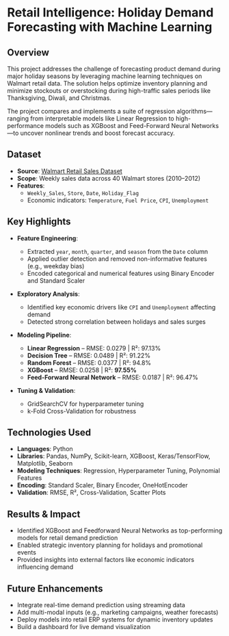 # Retail Intelligence: Holiday Demand Forecasting with Machine Learning

## Overview

This project addresses the challenge of forecasting product demand during major holiday seasons by leveraging machine learning techniques on Walmart retail data. The solution helps optimize inventory planning and minimize stockouts or overstocking during high-traffic sales periods like Thanksgiving, Diwali, and Christmas.

The project compares and implements a suite of regression algorithms—ranging from interpretable models like Linear Regression to high-performance models such as XGBoost and Feed-Forward Neural Networks—to uncover nonlinear trends and boost forecast accuracy.


## Dataset

- **Source**: [Walmart Retail Sales Dataset](https://www.kaggle.com/datasets)
- **Scope**: Weekly sales data across 40 Walmart stores (2010–2012)
- **Features**:
  - `Weekly_Sales`, `Store`, `Date`, `Holiday_Flag`
  - Economic indicators: `Temperature`, `Fuel Price`, `CPI`, `Unemployment`


## Key Highlights

- **Feature Engineering**:
  - Extracted `year`, `month`, `quarter`, and `season` from the `Date` column
  - Applied outlier detection and removed non-informative features (e.g., weekday bias)
  - Encoded categorical and numerical features using Binary Encoder and Standard Scaler

- **Exploratory Analysis**:
  - Identified key economic drivers like `CPI` and `Unemployment` affecting demand
  - Detected strong correlation between holidays and sales surges

- **Modeling Pipeline**:
  - **Linear Regression** – RMSE: 0.0279 | R²: 97.13%
  - **Decision Tree** – RMSE: 0.0489 | R²: 91.22%
  - **Random Forest** – RMSE: 0.0377 | R²: 94.8%
  - **XGBoost** – RMSE: 0.0258 | R²: **97.55%**
  - **Feed-Forward Neural Network** – RMSE: 0.0187 | R²: 96.47%

- **Tuning & Validation**:
  - GridSearchCV for hyperparameter tuning
  - k-Fold Cross-Validation for robustness

## Technologies Used

- **Languages**: Python  
- **Libraries**: Pandas, NumPy, Scikit-learn, XGBoost, Keras/TensorFlow, Matplotlib, Seaborn  
- **Modeling Techniques**: Regression, Hyperparameter Tuning, Polynomial Features  
- **Encoding**: Standard Scaler, Binary Encoder, OneHotEncoder  
- **Validation**: RMSE, R², Cross-Validation, Scatter Plots  


## Results & Impact

- Identified XGBoost and Feedforward Neural Networks as top-performing models for retail demand prediction
- Enabled strategic inventory planning for holidays and promotional events
- Provided insights into external factors like economic indicators influencing demand

## Future Enhancements

- Integrate real-time demand prediction using streaming data  
- Add multi-modal inputs (e.g., marketing campaigns, weather forecasts)  
- Deploy models into retail ERP systems for dynamic inventory updates  
- Build a dashboard for live demand visualization  



